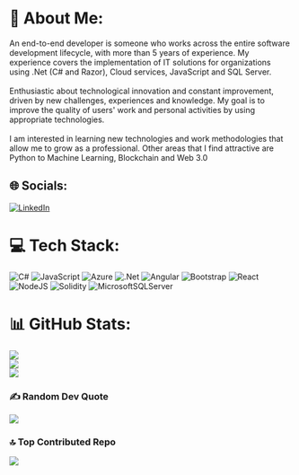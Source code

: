 # 💫 About Me:
An end-to-end developer is someone who works across the entire software development lifecycle, with more than 5 years of experience. My experience covers the implementation of IT solutions for organizations using .Net (C# and Razor), Cloud services, JavaScript and SQL Server.<br><br>Enthusiastic about technological innovation and constant improvement, driven by new challenges, experiences and knowledge. My goal is to improve the quality of users' work and personal activities by using appropriate technologies.<br><br>I am interested in learning new technologies and work methodologies that allow me to grow as a professional. Other areas that I find attractive are Python to Machine Learning, Blockchain and Web 3.0


## 🌐 Socials:
[![LinkedIn](https://img.shields.io/badge/LinkedIn-%230077B5.svg?logo=linkedin&logoColor=white)](https://linkedin.com/in/https://www.linkedin.com/in/martin-i-manassero/) 

# 💻 Tech Stack:
![C#](https://img.shields.io/badge/c%23-%23239120.svg?style=for-the-badge&logo=c-sharp&logoColor=white) ![JavaScript](https://img.shields.io/badge/javascript-%23323330.svg?style=for-the-badge&logo=javascript&logoColor=%23F7DF1E) ![Azure](https://img.shields.io/badge/azure-%230072C6.svg?style=for-the-badge&logo=azure-devops&logoColor=white) ![.Net](https://img.shields.io/badge/.NET-5C2D91?style=for-the-badge&logo=.net&logoColor=white) ![Angular](https://img.shields.io/badge/angular-%23DD0031.svg?style=for-the-badge&logo=angular&logoColor=white) ![Bootstrap](https://img.shields.io/badge/bootstrap-%23563D7C.svg?style=for-the-badge&logo=bootstrap&logoColor=white) ![React](https://img.shields.io/badge/react-%2320232a.svg?style=for-the-badge&logo=react&logoColor=%2361DAFB) ![NodeJS](https://img.shields.io/badge/node.js-6DA55F?style=for-the-badge&logo=node.js&logoColor=white) ![Solidity](https://img.shields.io/badge/Solidity-%23363636.svg?style=for-the-badge&logo=solidity&logoColor=white) ![MicrosoftSQLServer](https://img.shields.io/badge/Microsoft%20SQL%20Sever-CC2927?style=for-the-badge&logo=microsoft%20sql%20server&logoColor=white)
# 📊 GitHub Stats:
![](https://github-readme-stats.vercel.app/api?username=manasserom&theme=blueberry&hide_border=false&include_all_commits=false&count_private=true)<br/>
![](https://github-readme-streak-stats.herokuapp.com/?user=manasserom&theme=blueberry&hide_border=false)<br/>
![](https://github-readme-stats.vercel.app/api/top-langs/?username=manasserom&theme=blueberry&hide_border=false&include_all_commits=false&count_private=true&layout=compact)

### ✍️ Random Dev Quote
![](https://quotes-github-readme.vercel.app/api?type=horizontal&theme=tokyonight)

### 🔝 Top Contributed Repo
![](https://github-contributor-stats.vercel.app/api?username=manasserom&limit=5&theme=nord&combine_all_yearly_contributions=true)

<!-- Proudly created with GPRM ( https://gprm.itsvg.in ) -->
